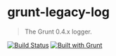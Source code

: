 # grunt-legacy-log
> The Grunt 0.4.x logger.

[![Build Status](https://secure.travis-ci.org/gruntjs/grunt-legacy-log.png?branch=master)](https://travis-ci.org/gruntjs/grunt-legacy-log)
[![Built with Grunt](https://cdn.gruntjs.com/builtwith.png)](https://gruntjs.com/)

